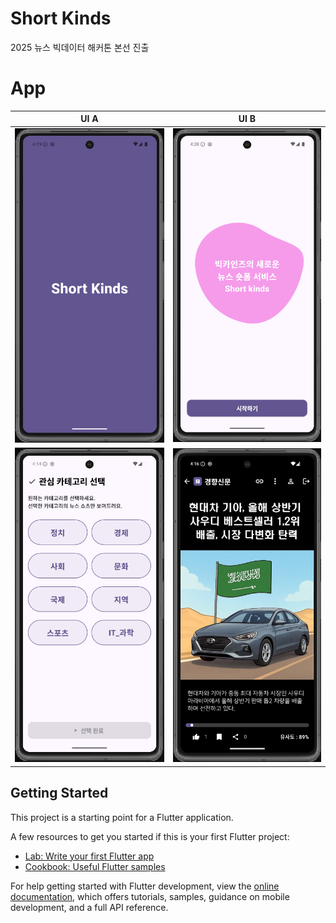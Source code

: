 # Short Kinds

2025 뉴스 빅데이터 해커톤 본선 진출

# App
| UI A | UI B |
|------|------|
| ![A](images/splash.png) | ![B](images/start.png) |
| ![A](images/category.png) | ![B](images/shorts1.png) |


## Getting Started

This project is a starting point for a Flutter application.

A few resources to get you started if this is your first Flutter project:

- [Lab: Write your first Flutter app](https://docs.flutter.dev/get-started/codelab)
- [Cookbook: Useful Flutter samples](https://docs.flutter.dev/cookbook)

For help getting started with Flutter development, view the
[online documentation](https://docs.flutter.dev/), which offers tutorials,
samples, guidance on mobile development, and a full API reference.


